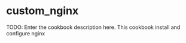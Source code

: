 # custom_nginx

TODO: Enter the cookbook description here.
This cookbook install and configure nginx
